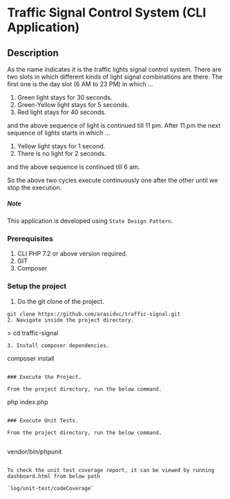 # Traffic Signal Control System (CLI Application)

## Description

As the name indicates it is the traffic lights signal control system.
There are two slots in which different kinds of light signal combinations are there. The first one is the day slot (6 AM to 23 PM) in which ...

1. Green light stays for 30 seconds.
2. Green-Yellow light stays for 5 seconds.
3. Red light stays for 40 seconds.

and the above sequence of light is continued till 11 pm. After 11 pm the next sequence of lights starts in which ...

1. Yellow light stays for 1 second.
2. There is no light for 2 seconds.

and the above sequence is continued till 6 am.

So the above two cycles execute continuously one after the other until we stop the execution.

##### Note
This application is developed using `State Design Pattern`.

### Prerequisites

1. CLI PHP 7.2 or above version required.
2. GIT
3. Composer

### Setup the project

1. Do the git clone of the project.

```
git clone https://github.com/arasidvc/traffic-signal.git
2. Navigate inside the project directory.

```
\> cd traffic-signal
```
3. Install composer dependencies.

```
composer install
```

### Execute the Project.

From the project directory, run the below command.

```
php index.php
```

### Execute Unit Tests.

From the project directory, run the below command.


```
vendor/bin/phpunit
```

To check the unit test coverage report, it can be viewed by running dashboard.html from below path

`log/unit-test/codeCoverage`
